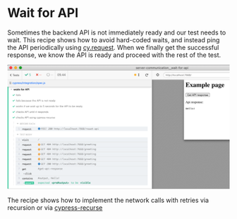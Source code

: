 # Wait for API

Sometimes the backend API is not immediately ready and our test needs to wait. This recipe shows how to avoid hard-coded waits, and instead ping the API periodically using [cy.request](https://on.cypress.io/request). When we finally get the successful response, we know the API is ready and proceed with the rest of the test.

![Tests](./images/ready.png)

The recipe shows how to implement the network calls with retries via recursion or via [cypress-recurse](https://github.com/bahmutov/cypress-recurse)
